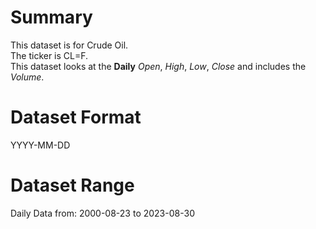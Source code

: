 # Summary

This dataset is for Crude Oil.      
The ticker is CL=F.    
This dataset looks at the **Daily** _Open_, _High_, _Low_, _Close_ and includes the _Volume_.    


# Dataset Format  

YYYY-MM-DD    

# Dataset Range  

Daily Data from: 2000-08-23 to 2023-08-30      

